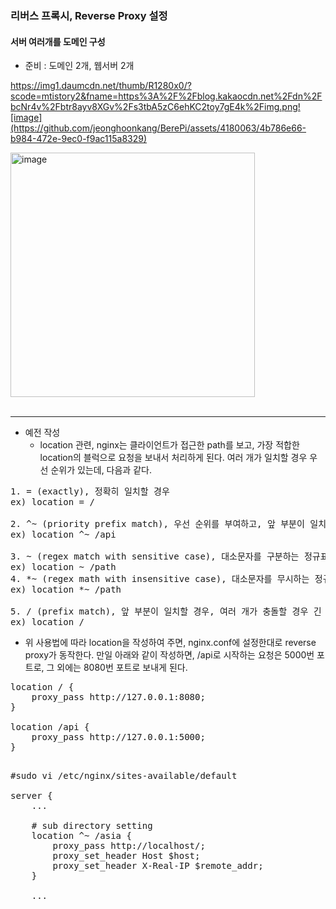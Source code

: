 ### 리버스 프록시, Reverse Proxy 설정
#### 서버 여러개를 도메인 구성
- 준비 : 도메인 2개, 웹서버 2개

https://img1.daumcdn.net/thumb/R1280x0/?scode=mtistory2&fname=https%3A%2F%2Fblog.kakaocdn.net%2Fdn%2FbcNr4v%2Fbtr8ayv8XGv%2Fs3tbA5zC6ehKC2toy7gE4k%2Fimg.png![image](https://github.com/jeonghoonkang/BerePi/assets/4180063/4b786e66-b984-472e-9ec0-f9ac115a8329)

<img width="391" alt="image" src="https://github.com/jeonghoonkang/BerePi/assets/4180063/6fc7f386-6cd1-41b2-b7dd-06fc2d0974f2">

<code>
  
</code>



-----

- 예전 작성
  - location 관련, nginx는 클라이언트가 접근한 path를 보고, 가장 적합한 location의 블럭으로 요청을 보내서 처리하게 된다. 여러 개가 일치할 경우 우선 순위가 있는데, 다음과 같다.

<pre>
1. = (exactly), 정확히 일치할 경우
ex) location = /

2. ^~ (priority prefix match), 우선 순위를 부여하고, 앞 부분이 일치할 경우. 여러 개가 충돌할 경우 긴 것이 적용(longest first)
ex) location ^~ /api

3. ~ (regex match with sensitive case), 대소문자를 구분하는 정규표현식 일치할 경우
ex) location ~ /path
4. *~ (regex math with insensitive case), 대소문자를 무시하는 정규표현식 일치할 경우
ex) location *~ /path

5. / (prefix match), 앞 부분이 일치할 경우, 여러 개가 충돌할 경우 긴 것이 적용(longest first)
ex) location /
</pre>

- 위 사용법에 따라 location을 작성하여 주면, nginx.conf에 설정한대로 reverse proxy가 동작한다. 만일 아래와 같이 작성하면, /api로 시작하는 요청은 5000번 포트로, 그 외에는 8080번 포트로 보내게 된다.
<pre>
location / {
    proxy_pass http://127.0.0.1:8080;
}

location /api {
    proxy_pass http://127.0.0.1:5000;
}
</pre>

<pre>

#sudo vi /etc/nginx/sites-available/default
 
server {
    ...
 
    # sub directory setting
    location ^~ /asia {
        proxy_pass http://localhost/;
        proxy_set_header Host $host;
        proxy_set_header X-Real-IP $remote_addr;
    }
 
    ...

</pre>


